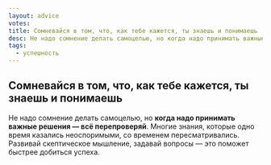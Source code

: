 ```yaml
---
layout: advice
votes:
title: Сомневайся в том, что, как тебе кажется, ты знаешь и понимаешь
desc: Не надо сомнение делать самоцелью, но когда надо принимать важные решения — всё перепроверяй.
tags:
  - успешность
---
```


## Сомневайся в том, что, как тебе кажется, ты знаешь и понимаешь

Не надо сомнение делать самоцелью, но **когда надо принимать важные решения — всё перепроверяй**. Многие знания, которые одно время казались неоспоримыми, со временем пересматривались. Развивай скептическое мышление, задавай вопросы — это поможет быстрее добиться успеха.
